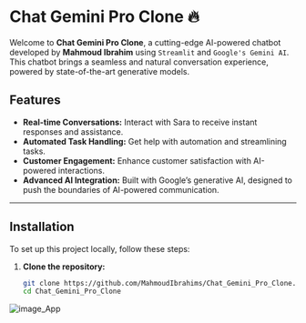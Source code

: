 # Chat Gemini Pro Clone 🔥

Welcome to **Chat Gemini Pro Clone**, a cutting-edge AI-powered chatbot developed by **Mahmoud Ibrahim** using `Streamlit` and `Google's Gemini AI`. This chatbot brings a seamless and natural conversation experience, powered by state-of-the-art generative models.

## Features

- **Real-time Conversations:** Interact with Sara to receive instant responses and assistance.
- **Automated Task Handling:** Get help with automation and streamlining tasks.
- **Customer Engagement:** Enhance customer satisfaction with AI-powered interactions.
- **Advanced AI Integration:** Built with Google’s generative AI, designed to push the boundaries of AI-powered communication.

---

## Installation

To set up this project locally, follow these steps:

1. **Clone the repository:**
   ```bash
   git clone https://github.com/MahmoudIbrahims/Chat_Gemini_Pro_Clone.git
   cd Chat_Gemini_Pro_Clone


![image_App](https://github.com/user-attachments/assets/06f56432-76ef-468b-92fa-eba2b33e493e)

